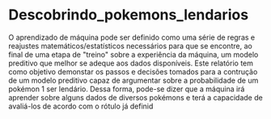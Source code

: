 # Descobrindo_pokemons_lendarios
O aprendizado de máquina pode ser definido como uma série de regras e reajustes matemáticos/estatísticos necessários para que se encontre, ao final de uma etapa de "treino" sobre a experiência da máquina, um modelo preditivo que melhor se adeque aos dados disponíveis.
Este relatório tem como objetivo demonstar os passos e decisões tomados para a contrução de um modelo preditivo capaz de argumentar sobre a probabilidade de um pokémon 1 ser lendário. Dessa forma, pode-se dizer que a máquina irá aprender sobre alguns dados de diversos pokémons e terá a capacidade de avaliá-los de acordo com o rótulo já definid
